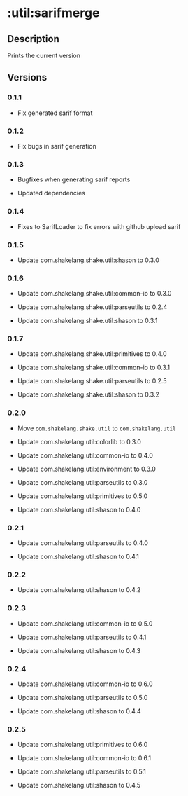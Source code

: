 # :util:sarifmerge

## Description

Prints the current version

## Versions

### 0.1.1

* Fix generated sarif format

### 0.1.2

* Fix bugs in sarif generation

### 0.1.3

* Bugfixes when generating sarif reports

* Updated dependencies

### 0.1.4

* Fixes to SarifLoader to fix errors with github upload sarif

### 0.1.5

* Update com.shakelang.shake.util:shason to 0.3.0

### 0.1.6

* Update com.shakelang.shake.util:common-io to 0.3.0

* Update com.shakelang.shake.util:parseutils to 0.2.4

* Update com.shakelang.shake.util:shason to 0.3.1

### 0.1.7

* Update com.shakelang.shake.util:primitives to 0.4.0

* Update com.shakelang.shake.util:common-io to 0.3.1

* Update com.shakelang.shake.util:parseutils to 0.2.5

* Update com.shakelang.shake.util:shason to 0.3.2

### 0.2.0

* Move `com.shakelang.shake.util` to `com.shakelang.util`

* Update com.shakelang.util:colorlib to 0.3.0

* Update com.shakelang.util:common-io to 0.4.0

* Update com.shakelang.util:environment to 0.3.0

* Update com.shakelang.util:parseutils to 0.3.0

* Update com.shakelang.util:primitives to 0.5.0

* Update com.shakelang.util:shason to 0.4.0

### 0.2.1

* Update com.shakelang.util:parseutils to 0.4.0

* Update com.shakelang.util:shason to 0.4.1

### 0.2.2

* Update com.shakelang.util:shason to 0.4.2

### 0.2.3

* Update com.shakelang.util:common-io to 0.5.0

* Update com.shakelang.util:parseutils to 0.4.1

* Update com.shakelang.util:shason to 0.4.3

### 0.2.4

* Update com.shakelang.util:common-io to 0.6.0

* Update com.shakelang.util:parseutils to 0.5.0

* Update com.shakelang.util:shason to 0.4.4

### 0.2.5

* Update com.shakelang.util:primitives to 0.6.0

* Update com.shakelang.util:common-io to 0.6.1

* Update com.shakelang.util:parseutils to 0.5.1

* Update com.shakelang.util:shason to 0.4.5